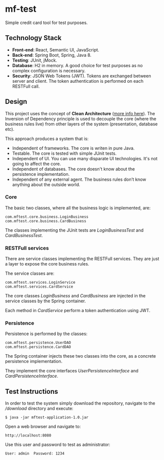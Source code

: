 # mf-test
Simple credit card tool for test purposes.

## Technology Stack
- **Front-end**: React, Semantic UI, JavaScript.
- **Back-end**: Spring Boot, Spring, Java 8.
- **Testing**: JUnit, jMock.
- **Database**: H2 in memory. A good choice for test purposes as no complex configuration is necessary.
- **Security**: JSON Web Tokens (JWT). Tokens are exchanged between server and client. The token authentication is performed on each RESTFull call.

## Design
This project uses the concept of **Clean Architecture** ([more info here](https://8thlight.com/blog/uncle-bob/2012/08/13/the-clean-architecture.html)). The Inversion of Dependency principle is used to decouple the core (where the business rules live) from other layers of the system (presentation, database etc).

This approach produces a system that is:
- Independent of frameworks. The core is writen in pure Java.
- Testable. The core is tested with simple JUnit tests.
- Independent of UI. You can use many disparate UI technologies. It's not going to affect the core.
- Independent of databases. The core doesn't know about the persistence implementation.
- Independent of any external agent. The business rules don’t know anything about the outside world.

### Core
The basic two classes, where all the business logic is implemented, are:
```
com.mftest.core.business.LoginBusiness
com.mftest.core.business.CardBusiness
```

The classes implementing the JUnit tests are *LoginBusinessTest* and *CardBusinessTest*.

### RESTFull services
There are service classes implementing the RESTFull services. They are just a layer to expose the core business rules.

The service classes are:
```
com.mftest.services.LoginService
com.mftest.services.CardService
```
The core classes *LoginBusiness* and *CardBusiness* are injected in the service classes by the Spring container.

Each method in *CardService* perform a token authentication using JWT.

### Persistence
Persistence is performed by the classes:
```
com.mftest.persistence.UserDAO
com.mftest.persistence.CardDAO
```

The Spring container injects these two classes into the core, as a concrete persistence implementation.

They implement the core interfaces *UserPersistenceInterface* and *CardPersistenceInterface*.

## Test Instructions

In order to test the system simply download the repository, navigate to the */download* directory and execute:
```
$ java -jar mftest-application-1.0.jar
```

Open a web browser and navigate to:
```
http://localhost:8080
```

Use this user and password to test as administrator:
```
User: admin  Password: 1234
```
